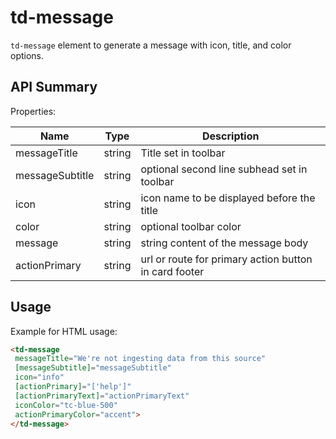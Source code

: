 # td-message

`td-message` element to generate a message with icon, title, and color options.

## API Summary

Properties:

| Name | Type | Description |
| --- | --- | --- |
| messageTitle | string | Title set in toolbar
| messageSubtitle | string | optional second line subhead set in toolbar
| icon | string | icon name to be displayed before the title
| color | string | optional toolbar color
| message | string | string content of the message body
| actionPrimary | string | url or route for primary action button in card footer

## Usage

Example for HTML usage:

 ```html
<td-message
  messageTitle="We're not ingesting data from this source" 
  [messageSubtitle]="messageSubtitle" 
  icon="info"
  [actionPrimary]="['help']" 
  [actionPrimaryText]="actionPrimaryText" 
  iconColor="tc-blue-500"
  actionPrimaryColor="accent">
</td-message>
 ```